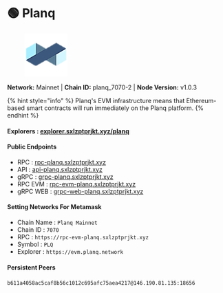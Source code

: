 # 🟢 Planq

<figure><img src="../../.gitbook/assets/planq.png" alt=""><figcaption></figcaption></figure>

**Network:** Mainnet | **Chain ID:** planq_7070-2 | **Node Version:** v1.0.3

{% hint style="info" %}
Planq's EVM infrastructure means that Ethereum-based smart contracts will run immediately on the Planq platform.
{% endhint %}

#### **Explorers** : [explorer.sxlzptprjkt.xyz/planq](https://explorer.sxlzptprjkt.xyz/planq)

#### **Public Endpoints**

* RPC : [rpc-planq.sxlzptprjkt.xyz](https://rpc-planq.sxlzptprjkt.xyz)
* API : [api-planq.sxlzptprjkt.xyz](https://api-planq.sxlzptprjkt.xyz)
* gRPC : [grpc-planq.sxlzptprjkt.xyz](https://grpc-planq.sxlzptprjkt.xyz)
* RPC EVM : [rpc-evm-planq.sxlzptprjkt.xyz](https://rpc-evm-planq.sxlzptprjkt.xyz)
* gRPC WEB : [grpc-web-planq.sxlzptprjkt.xyz](https://grpc-web-planq.sxlzptprjkt.xyz)

#### **Setting Networks For Metamask**
- Chain Name : `Planq Mainnet`
- Chain ID : `7070`
- RPC : `https://rpc-evm-planq.sxlzptprjkt.xyz`
- Symbol : `PLQ`
- Explorer : `https://evm.planq.network`

#### **Persistent Peers**
`b611a4058ac5caf8b56c1012c695afc75aea4217@146.190.81.135:18656`
